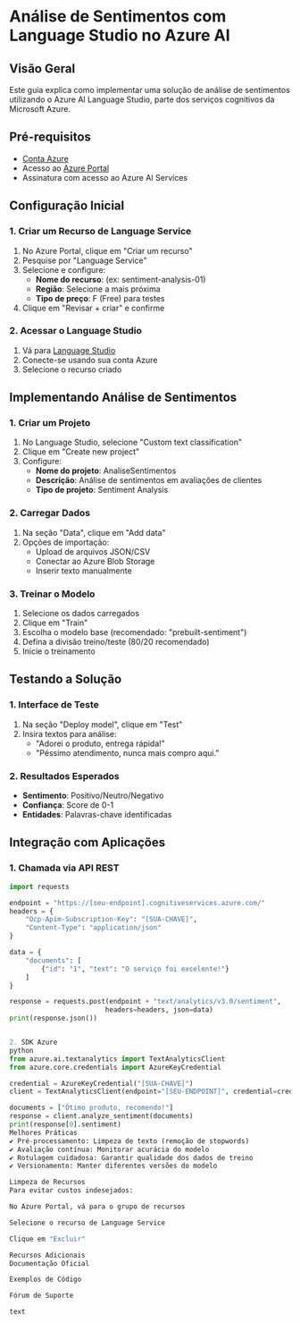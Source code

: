 # Análise de Sentimentos com Language Studio no Azure AI

## Visão Geral
Este guia explica como implementar uma solução de análise de sentimentos utilizando o Azure AI Language Studio, parte dos serviços cognitivos da Microsoft Azure.

## Pré-requisitos
- [Conta Azure](https://azure.microsoft.com/free/)
- Acesso ao [Azure Portal](https://portal.azure.com)
- Assinatura com acesso ao Azure AI Services

## Configuração Inicial

### 1. Criar um Recurso de Language Service
1. No Azure Portal, clique em "Criar um recurso"
2. Pesquise por "Language Service"
3. Selecione e configure:
   - **Nome do recurso**: (ex: sentiment-analysis-01)
   - **Região**: Selecione a mais próxima
   - **Tipo de preço**: F (Free) para testes
4. Clique em "Revisar + criar" e confirme

### 2. Acessar o Language Studio
1. Vá para [Language Studio](https://language.cognitive.azure.com/)
2. Conecte-se usando sua conta Azure
3. Selecione o recurso criado

## Implementando Análise de Sentimentos

### 1. Criar um Projeto
1. No Language Studio, selecione "Custom text classification"
2. Clique em "Create new project"
3. Configure:
   - **Nome do projeto**: AnaliseSentimentos
   - **Descrição**: Análise de sentimentos em avaliações de clientes
   - **Tipo de projeto**: Sentiment Analysis

### 2. Carregar Dados
1. Na seção "Data", clique em "Add data"
2. Opções de importação:
   - Upload de arquivos JSON/CSV
   - Conectar ao Azure Blob Storage
   - Inserir texto manualmente

### 3. Treinar o Modelo
1. Selecione os dados carregados
2. Clique em "Train"
3. Escolha o modelo base (recomendado: "prebuilt-sentiment")
4. Defina a divisão treino/teste (80/20 recomendado)
5. Inicie o treinamento

## Testando a Solução

### 1. Interface de Teste
1. Na seção "Deploy model", clique em "Test"
2. Insira textos para análise:
   - "Adorei o produto, entrega rápida!"
   - "Péssimo atendimento, nunca mais compro aqui."

### 2. Resultados Esperados
- **Sentimento**: Positivo/Neutro/Negativo
- **Confiança**: Score de 0-1
- **Entidades**: Palavras-chave identificadas

## Integração com Aplicações

### 1. Chamada via API REST
```python
import requests

endpoint = "https://[seu-endpoint].cognitiveservices.azure.com/"
headers = {
    "Ocp-Apim-Subscription-Key": "[SUA-CHAVE]",
    "Content-Type": "application/json"
}

data = {
    "documents": [
        {"id": "1", "text": "O serviço foi excelente!"}
    ]
}

response = requests.post(endpoint + "text/analytics/v3.0/sentiment", 
                        headers=headers, json=data)
print(response.json())


2. SDK Azure
python
from azure.ai.textanalytics import TextAnalyticsClient
from azure.core.credentials import AzureKeyCredential

credential = AzureKeyCredential("[SUA-CHAVE]")
client = TextAnalyticsClient(endpoint="[SEU-ENDPOINT]", credential=credential)

documents = ["Ótimo produto, recomendo!"]
response = client.analyze_sentiment(documents)
print(response[0].sentiment)
Melhores Práticas
✔️ Pré-processamento: Limpeza de texto (remoção de stopwords)
✔️ Avaliação contínua: Monitorar acurácia do modelo
✔️ Rotulagem cuidadosa: Garantir qualidade dos dados de treino
✔️ Versionamento: Manter diferentes versões do modelo

Limpeza de Recursos
Para evitar custos indesejados:

No Azure Portal, vá para o grupo de recursos

Selecione o recurso de Language Service

Clique em "Excluir"

Recursos Adicionais
Documentação Oficial

Exemplos de Código

Fórum de Suporte

text

